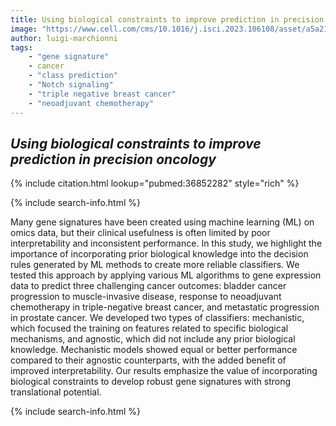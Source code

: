 ```yaml
---
title: Using biological constraints to improve prediction in precision oncology
image: "https://www.cell.com/cms/10.1016/j.isci.2023.106108/asset/a5a2122a-2006-41b9-9430-b28bd10251fc/main.assets/fx1_lrg.jpg"
author: luigi-marchionni
tags:
    - "gene signature"
    - cancer
    - "class prediction"
    - "Notch signaling"
    - "triple negative breast cancer"
    - "neoadjuvant chemotherapy"
---
```


## *Using biological constraints to improve prediction in precision oncology*

{% include citation.html lookup="pubmed:36852282" style="rich" %}

{% include search-info.html %}

Many gene signatures have been created using machine learning (ML) on omics data, but their clinical usefulness is often limited by poor interpretability and inconsistent performance. In this study, we highlight the importance of incorporating prior biological knowledge into the decision rules generated by ML methods to create more reliable classifiers. We tested this approach by applying various ML algorithms to gene expression data to predict three challenging cancer outcomes: bladder cancer progression to muscle-invasive disease, response to neoadjuvant chemotherapy in triple-negative breast cancer, and metastatic progression in prostate cancer. We developed two types of classifiers: mechanistic, which focused the training on features related to specific biological mechanisms, and agnostic, which did not include any prior biological knowledge. Mechanistic models showed equal or better performance compared to their agnostic counterparts, with the added benefit of improved interpretability. Our results emphasize the value of incorporating biological constraints to develop robust gene signatures with strong translational potential.

{% include search-info.html %}
